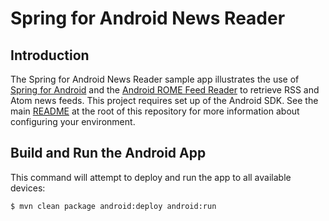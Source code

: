 # Spring for Android News Reader

## Introduction

The Spring for Android News Reader sample app illustrates the use of [Spring for Android](https://projects.spring.io/spring-android/) and the [Android ROME Feed Reader](https://code.google.com/p/android-rome-feed-reader/) to retrieve RSS and Atom news feeds. This project requires set up of the Android SDK. See the main [README](../README.md) at the root of this repository for more information about configuring your environment.

## Build and Run the Android App

This command will attempt to deploy and run the app to all available devices:

```sh
$ mvn clean package android:deploy android:run
```
